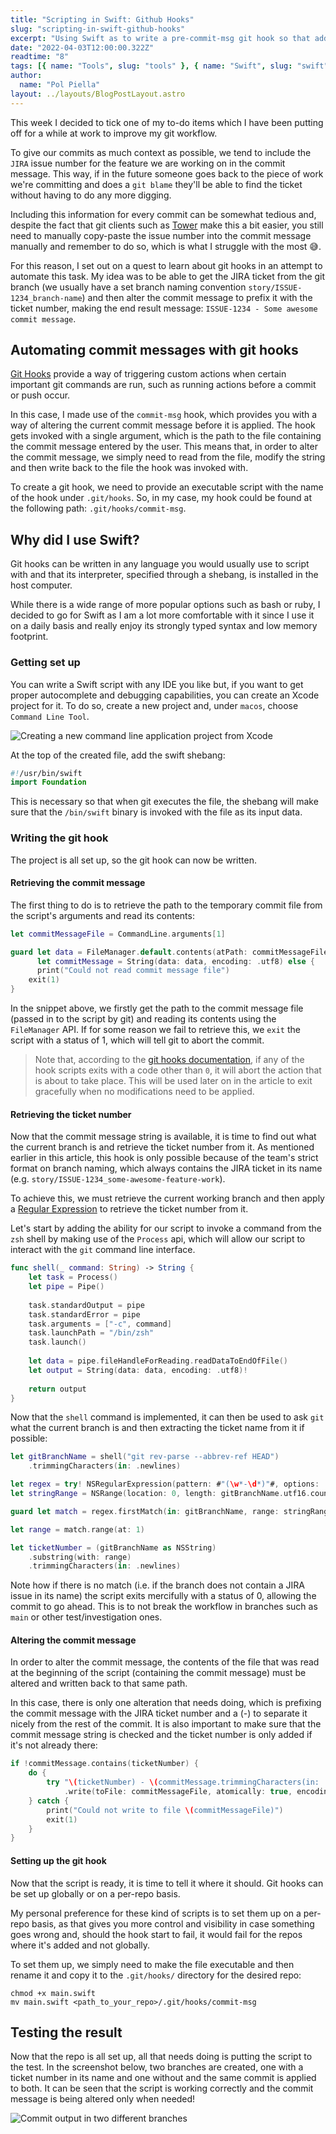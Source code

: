 ```yaml
---
title: "Scripting in Swift: Github Hooks"
slug: "scripting-in-swift-github-hooks"
excerpt: "Using Swift as to write a pre-commit-msg git hook so that adding ticket numbers to a commit message can be automated."
date: "2022-04-03T12:00:00.322Z"
readtime: "8"
tags: [{ name: "Tools", slug: "tools" }, { name: "Swift", slug: "swift" }]
author:
  name: "Pol Piella"
layout: ../layouts/BlogPostLayout.astro
---
```


This week I decided to tick one of my to-do items which I have been putting off for a while at work to improve my git workflow. 

To give our commits as much context as possible, we tend to include the `JIRA` issue number for the feature we are working on in the commit message. This way, if in the future someone goes back to the piece of work we're committing and does a `git blame` they'll be able to find the ticket without having to do any more digging.

Including this information for every commit can be somewhat tedious and, despite the fact that git clients such as [Tower](https://www.git-tower.com/mac) make this a bit easier, you still need to manually copy-paste the issue number into the commit message manually and remember to do so, which is what I struggle with the most 😅.

For this reason, I set out on a quest to learn about git hooks in an attempt to automate this task. My idea was to be able to get the JIRA ticket from the git branch (we usually have a set branch naming convention `story/ISSUE-1234_branch-name`) and then alter the commit message to prefix it with the ticket number, making the end result message: `ISSUE-1234 - Some awesome commit message`.

## Automating commit messages with git hooks
[Git Hooks](https://git-scm.com/book/en/v2/Customizing-Git-Git-Hooks) provide a way of triggering custom actions when certain important git commands are run, such as running actions before a commit or push occur. 

In this case, I made use of the `commit-msg` hook, which provides you with a way of altering the current commit message before it is applied. The hook gets invoked with a single argument, which is the path to the file containing the commit message entered by the user. This means that, in order to alter the commit message, we simply need to read from the file, modify the string and then write back to the file the hook was invoked with.

To create a git hook, we need to provide an executable script with the name of the hook under `.git/hooks`. So, in my case, my hook could be found at the following path: `.git/hooks/commit-msg`.

## Why did I use Swift?
Git hooks can be written in any language you would usually use to script with and that its interpreter, specified through a shebang, is installed in the host computer. 

While there is a wide range of more popular options such as bash or ruby, I decided to go for Swift as I am a lot more comfortable with it since I use it on a daily basis and really enjoy its strongly typed syntax and low memory footprint.

### Getting set up
You can write a Swift script with any IDE you like but, if you want to get proper autocomplete and debugging capabilities, you can create an Xcode project for it. To do so, create a new project and, under `macos`, choose `Command Line Tool`.

![Creating a new command line application project from Xcode](/assets/posts/scripting-with-swift-github-hooks/xcode-new-project.png)

At the top of the created file, add the swift shebang:
```swift:main.swift
#!/usr/bin/swift
import Foundation
```

This is necessary so that when git executes the file, the shebang will make sure that the `/bin/swift` binary is invoked with the file as its input data.

### Writing the git hook
The project is all set up, so the git hook can now be written.

#### Retrieving the commit message
The first thing to do is to retrieve the path to the temporary commit file from the script's arguments and read its contents:

```swift:main.swift
let commitMessageFile = CommandLine.arguments[1]

guard let data = FileManager.default.contents(atPath: commitMessageFile),
      let commitMessage = String(data: data, encoding: .utf8) else {
	  print("Could not read commit message file")
    exit(1)
}
```

In the snippet above, we firstly get the path to the commit message file (passed in to the script by git) and reading its contents using the `FileManager` API. If for some reason we fail to retrieve this, we `exit` the script with a status of 1, which will tell git to abort the commit.

> Note that, according to the [git hooks documentation](https://git-scm.com/book/en/v2/Customizing-Git-Git-Hooks), if any of the hook scripts exits with a  code other than `0`, it will abort the action that is about to take place. This will be used later on in the article to exit gracefully when no modifications need to be applied.

#### Retrieving the ticket number
Now that the commit message string is available, it is time to find out what the current branch is and retrieve the ticket number from it. As mentioned earlier in this article, this hook is only possible because of the team's strict format on branch naming, which always contains the JIRA ticket in its name (e.g. `story/ISSUE-1234_some-awesome-feature-work`).

To achieve this, we must retrieve the current working branch and then apply a [Regular Expression](https://nshipster.com/swift-regular-expressions/) to retrieve the ticket number from it.

Let's start by adding the ability for our script to invoke a command from the `zsh` shell by making use of the `Process` api, which will allow our script to interact with the `git` command line interface.

```swift:main.swift
func shell(_ command: String) -> String {
    let task = Process()
    let pipe = Pipe()
    
    task.standardOutput = pipe
    task.standardError = pipe
    task.arguments = ["-c", command]
    task.launchPath = "/bin/zsh"
    task.launch()
    
    let data = pipe.fileHandleForReading.readDataToEndOfFile()
    let output = String(data: data, encoding: .utf8)!
    
    return output
}
``` 

Now that the `shell` command is implemented, it can then be used to ask `git` what the current branch is and then extracting the ticket name from it if possible:

```swift:main.swift
let gitBranchName = shell("git rev-parse --abbrev-ref HEAD")
    .trimmingCharacters(in: .newlines)

let regex = try! NSRegularExpression(pattern: #"(\w*-\d*)"#, options: .anchorsMatchLines)
let stringRange = NSRange(location: 0, length: gitBranchName.utf16.count)

guard let match = regex.firstMatch(in: gitBranchName, range: stringRange) else { exit(0) }

let range = match.range(at: 1)

let ticketNumber = (gitBranchName as NSString)
    .substring(with: range)
    .trimmingCharacters(in: .newlines)
```   

Note how if there is no match (i.e. if the branch does not contain a JIRA issue in its name) the script exits mercifully with a status of 0, allowing the commit to go ahead. This is to not break the workflow in branches such as `main` or other test/investigation ones.

#### Altering the commit message
In order to alter the commit message, the contents of the file that was read at the beginning of the script (containing the commit message) must be altered and written back to that same path.

In this case, there is only one alteration that needs doing, which is prefixing the commit message with the JIRA ticket number and a (-) to separate it nicely from the rest of the commit. It is also important to make sure that the commit message string is checked and the ticket number is only added if it's not already there:

```swift:main.swift
if !commitMessage.contains(ticketNumber) {
    do {
        try "\(ticketNumber) - \(commitMessage.trimmingCharacters(in: .newlines))"
            .write(toFile: commitMessageFile, atomically: true, encoding: .utf8)
    } catch {
        print("Could not write to file \(commitMessageFile)")
        exit(1)
    }
}
```

#### Setting up the git hook
Now that the script is ready, it is time to tell it where it should. Git hooks can be set up globally or on a per-repo basis. 

My personal preference for these kind of scripts is to set them up on a per-repo basis, as that gives you more control and visibility in case something goes wrong and, should the hook start to fail, it would fail for the repos where it's added and not globally.

To set them up, we simply need to make the file executable and then rename it and copy it to the `.git/hooks/` directory for the desired repo:

```bash:Terminal
chmod +x main.swift
mv main.swift <path_to_your_repo>/.git/hooks/commit-msg
```

## Testing the result
Now that the repo is all set up, all that needs doing is putting the script to the test. In the screenshot below, two branches are created, one with a ticket number in its name and one without and the same commit is applied to both. It can be seen that the script is working correctly and the commit message is being altered only when needed!

![Commit output in two different branches](/assets/posts/scripting-with-swift-github-hooks/git-hook-output.png)
